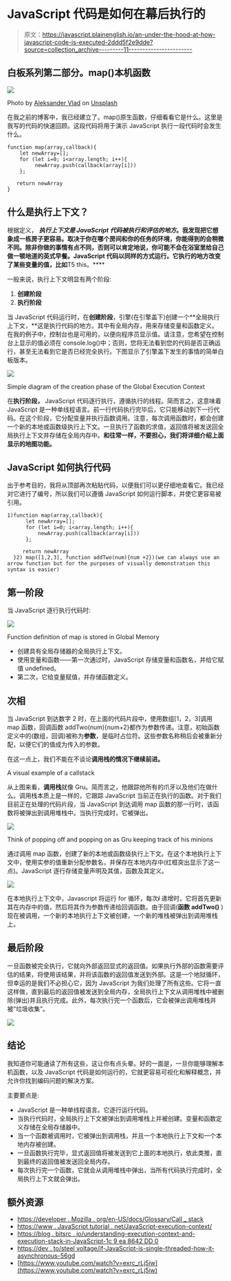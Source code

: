 # JavaScript 代码是如何在幕后执行的

> 原文：<https://javascript.plainenglish.io/an-under-the-hood-at-how-javascript-code-is-executed-2ddd5f2e9dde?source=collection_archive---------11----------------------->

## 白板系列第二部分。map()本机函数

![](img/e2f0963ec4d6b4262cb7fba9b6f3da86.png)

Photo by [Aleksander Vlad](https://unsplash.com/@aleksowlade?utm_source=medium&utm_medium=referral) on [Unsplash](https://unsplash.com?utm_source=medium&utm_medium=referral)

在我之前的博客中，我已经建立了。map()原生函数，仔细看看它是什么。这里是我写的代码的快速回顾。这段代码将用于演示 JavaScript 执行一段代码时会发生什么。

```
function map(array,callback){
    let newArray=[];    
    for (let i=0; i<array.length; i++){
         newArray.push(callback(array[i]))
    };   

   return newArray
}
```

## 什么是执行上下文？

根据定义， ***执行上下文是 JavaScript 代码被执行和评估的地方*。我发现把它想象成一栋房子更容易。取决于你在哪个房间和你的任务的环境，你能得到的会稍微不同。除非你做的事情有点不同，否则可以肯定地说，你可能不会在浴室里给自己做一顿地道的英式早餐。JavaScript 代码以同样的方式运行。它执行的地方改变了某些变量的值，比如**T5 this。****

一般来说，执行上下文明显有两个阶段:

1.  **创建阶段**
2.  **执行阶段**

当 JavaScript 代码运行时，在**创建阶段**，引擎(在引擎盖下)创建一个**全局执行上下文，**这是执行代码的地方。其中有全局内存，用来存储变量和函数定义。在我的例子中，控制台也是可用的，以便向程序员显示值。请注意，您希望在控制台上显示的值必须在 console.log()中；否则，您将无法看到您的代码是否正确运行，甚至无法看到它是否已经完全执行。下图显示了引擎盖下发生的事情的简单白板版本。

![](img/30a115516f080f33d85748009da1fd40.png)

Simple diagram of the creation phase of the Global Execution Context

在**执行阶段，** JavaScript 代码逐行执行，遵循执行的线程。简而言之，这意味着 JavaScript 是一种单线程语言。前一行代码执行完毕后，它只能移动到下一行代码。在这个阶段，它分配变量并执行函数调用。注意，每次调用函数时，都会创建一个新的本地或函数级执行上下文。一旦执行了函数的求值，返回值将被发送回全局执行上下文并存储在全局内存中。**和往常一样，不要担心，我们将详细介绍上面显示的地图功能。**

## JavaScript 如何执行代码

出于参考目的，我将从顶部再次粘贴代码，以便我们可以更仔细地查看它。我已经对它进行了编号，所以我们可以遵循 JavaScript 如何运行脚本，并使它更容易被引用。

```
1)function map(array,callback){
      let newArray=[];    
      for (let i=0; i<array.length; i++){
          newArray.push(callback(array[i]))
      };   

     return newArray
  }2) map([1,2,3], function addTwo(num){num +2})(we can always use an arrow function but for the purposes of visually demonstration this syntax is easier)
```

## 第一阶段

当 JavaScript 逐行执行代码时:

![](img/cc03938b905f028d5335c58b3b198922.png)

Function definition of map is stored in Global Memory

*   创建具有全局存储器的全局执行上下文。
*   使用变量和函数——第一次通过时，JavaScript 存储变量和函数名，并给它赋值 undefined。
*   第二次，它给变量赋值，并存储函数定义。

## 次相

当 JavaScript 到达数字 2 时，在上面的代码片段中，使用数组[1，2，3]调用 map 函数，回调函数 addTwo(num){num+2}都作为参数传递。注意，初始函数定义中的(数组，回调)被称为**参数**，是临时占位符。这些参数名称稍后会被重新分配，以便它们的值成为传入的参数。

在这一点上，我们不能在不谈论**调用栈的情况下继续前进。**

A visual example of a callstack

从上图来看，**调用栈**就像 Gru。简而言之，他跟踪他所有的爪牙以及他们在做什么。调用栈本质上是一样的，它跟踪 JavaScript 当前正在执行的函数。对于我们目前正在处理的代码片段，当 JavaScript 到达调用 map 函数的那一行时，该函数将被弹出到调用堆栈中。当执行完成时，它被弹出。

![](img/42f5ce171c79416da635ccf707cba317.png)

Think of popping off and popping on as Gru keeping track of his minions

通过调用 map 函数，创建了新的本地或函数级执行上下文。在这个本地执行上下文中，使用实参的值重新分配参数名，并保存在本地内存中(红框突出显示了这一点)。JavaScript 逐行存储变量声明及其值，函数及其定义。

![](img/b002d8443fa44bf1cd8df55e2cc39466.png)

在本地执行上下文中，Javascript 将运行 for 循环，每次***i*** 递增时，它将首先更新其在内存中的值，然后将其作为参数传递给回调函数。由于回调(**函数 addTwo()** )现在被调用，一个新的本地执行上下文被创建，一个新的堆栈被弹出到调用堆栈上。

## 最后阶段

一旦函数被完全执行，它就向外部返回显式的返回值。如果执行外部的函数需要评估的结果，将使用该结果，并将该函数的返回值发送到外部。这是一个地狱循环，但幸运的是我们不必担心它，因为 JavaScript 为我们处理了所有这些。它将一直这样做，直到最后的返回值被发送到全局内存，全局执行上下文从调用堆栈中被删除(弹出)并且执行完成。此外，每次执行完一个函数后，它会被弹出调用堆栈并被“垃圾收集”。

![](img/99da3e27f4bf38281c90ed9b365af507.png)

## 结论

我知道你可能通读了所有这些，这让你有点头晕。好的一面是，一旦你能够理解本机函数，以及 JavaScript 代码是如何运行的，它就更容易可视化和解释概念，并允许你找到编码问题的解决方案。

主要要点是:

*   JavaScript 是一种单线程语言。它逐行运行代码。
*   当执行代码时，全局执行上下文被弹出到调用堆栈上并被创建。变量和函数定义存储在全局存储器中。
*   当一个函数被调用时，它被弹出到调用栈，并且一个本地执行上下文和一个本地内存被创建。
*   一旦函数执行完毕，显式返回值将被发送到它上面的本地执行，依此类推，直到最终的返回值被发送回全局内存。
*   每次执行完一个函数，它就会从调用堆栈中弹出，当所有代码执行完成时，全局执行上下文就会弹出。

## 额外资源

*   [https://developer . Mozilla . org/en-US/docs/Glossary/Call _ stack](https://developer.mozilla.org/en-US/docs/Glossary/Call_stack)
*   [https://www . JavaScript tutorial . net/JavaScript-execution-context/](https://www.javascripttutorial.net/javascript-execution-context/)
*   [https://blog . bitsrc . io/understanding-execution-context-and-execution-stack-in-JavaScript-1c 9 ea 8642 DD 0](https://blog.bitsrc.io/understanding-execution-context-and-execution-stack-in-javascript-1c9ea8642dd0)
*   [https://dev . to/steel voltage/if-JavaScript-is-single-threaded-how-it-asynchronous-56gd](https://dev.to/steelvoltage/if-javascript-is-single-threaded-how-is-it-asynchronous-56gd)
*   [https://www.youtube.com/watch?v=exrc_rLj5iw](https://www.youtube.com/watch?v=exrc_rLj5iw)